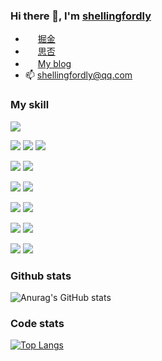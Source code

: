 ### Hi there 👋, I'm [shellingfordly](https://github.com/shellingfordly)

<ul>
  <li>
    <img src="https://lf3-cdn-tos.bytescm.com/obj/static/xitu_juejin_web/6c61ae65d1c41ae8221a670fa32d05aa.svg" style="width: 16px;" />
    <a href="https://juejin.cn/user/3799557993142535">  掘金</a>
  </li>
  <li>
    <img src="https://cdn.segmentfault.com/r-0e95e93b/static/sf-icon-small.82a498f6.svg" style="width: 16px;" />
    <a href="https://segmentfault.com/u/shellingfordly/">  思否</a>
  </li>
  <li>
    <img src="https://avatars.githubusercontent.com/u/39196952?s=40&v=4" style="width: 16px;border-radius: 50%" />
    <a href="https://shellingfordly.gitee.io/">  My blog</a>
  </li>
  <li>
    <span>📫 </span>
    <a href="shellingfordly@qq.com">  shellingfordly@qq.com</a>
  </li>
</ul>

### My skill
[![](https://img.shields.io/badge/IDE-Visual%20Studio%20Code-blue?style=flat-square&logo=visual-studio-code&logoColor=ffffff)](https://code.visualstudio.com/)

[![](https://img.shields.io/badge/-HTML5-E34F26?style=flat-square&logo=html5&logoColor=white)](https://html.spec.whatwg.org/)
[![](https://img.shields.io/badge/-CSS3-1572B6?style=flat-square&logo=css3&logoColor=white)](https://www.w3.org/Style/CSS/)
[![](https://img.shields.io/badge/-JavaScript-f7e018?style=flat-square&logo=javascript&logoColor=white)](https://www.ecma-international.org/)

[![](https://img.shields.io/badge/-Less-43853d?style=flat-square&logo=less&logoColor=white)](https://lesscss.org/)
[![](https://img.shields.io/badge/TypeScript-cb3837?style=flat-square&logo=TypeScript&logoColor=ffffff)](https://www.typescriptlang.org/)

[![](https://img.shields.io/badge/-Vue.js-4fc08d?style=flat-square&logo=vue.js&logoColor=ffffff)](https://vuejs.org/)
[![](https://img.shields.io/badge/React-cb3837?style=flat-square&logo=React&logoColor=ffffff)](https://reactjs.org/)

[![](https://img.shields.io/badge/-NPM-cb3837?style=flat-square&logo=npm&logoColor=white)](https://npmjs.com/)
[![](https://img.shields.io/badge/-Yarn-2496ED?style=flat-square&logo=yarn&logoColor=white)](https://yarnpkg.com/)


[![](https://img.shields.io/badge/-Webpack-3776AB?style=flat-square&logo=webpack&logoColor=white)](https://webpack.js.org/)
[![](https://img.shields.io/badge/-vite-646CFF?style=flat-square&logo=vite&logoColor=ffffff)](https://vitejs.dev/)

[![](https://img.shields.io/badge/-Node.js-43853d?style=flat-square&logo=node.js&logoColor=ffffff)](https://nodejs.org/)
[![](https://img.shields.io/badge/-MongoDB-6DB33F?style=flat-square&logo=mongodb&logoColor=white)](https://www.mongodb.com/)



### Github stats
![Anurag's GitHub stats](https://github-readme-stats.vercel.app/api?username=shellingfordly&show_icons=true&theme=buefy)


### Code stats

[![Top Langs](https://github-readme-stats.vercel.app/api/top-langs/?username=shellingfordly&theme=buefy)](https://github.com/anuraghazra/github-readme-stats)


